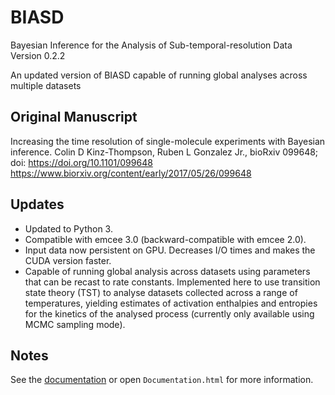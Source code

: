 # BIASD
Bayesian Inference for the Analysis of Sub-temporal-resolution Data
Version 0.2.2

An updated version of BIASD capable of running global analyses across multiple datasets

## Original Manuscript
Increasing the time resolution of single-molecule experiments with Bayesian inference.
Colin D Kinz-Thompson, Ruben L Gonzalez Jr.,
bioRxiv 099648; doi: https://doi.org/10.1101/099648
https://www.biorxiv.org/content/early/2017/05/26/099648

## Updates
* Updated to Python 3.
* Compatible with emcee 3.0 (backward-compatible with emcee 2.0).
* Input data now persistent on GPU. Decreases I/O times and makes the CUDA version faster.
* Capable of running global analysis across datasets using parameters that can be recast to rate constants.
  Implemented here to use transition state theory (TST) to analyse datasets collected across a range of 
  temperatures, yielding estimates of activation enthalpies and entropies for the kinetics of the analysed process
  (currently only available using MCMC sampling mode). 

## Notes
See the [documentation](http://biasd.readthedocs.io/) or open `Documentation.html` for more information.
